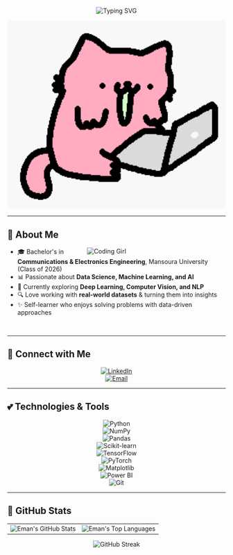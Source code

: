 <!-- Header Typing SVG -->
<p align="center">
  <img src="https://readme-typing-svg.herokuapp.com?font=Comic+Sans+MS&size=32&duration=3000&pause=1000&color=251605&center=true&vCenter=true&width=650&lines=Hey+there%2C+I'm+Eman+Sameh!+🌸;Data+Science+Enthusiast+📊;Machine+Learning+Explorer+🤖;AI+Dreamer+✨;Always+Learning+📚" alt="Typing SVG" />
</p>

<!-- Cute GIF -->
<p align="center">
  <img src="https://raw.githubusercontent.com/eman-sameh/eman-sameh/main/Cat-Wow-GIF-by-sillynub.gif" alt="Girly Cat GIF" width="800"/>
</p>

---

## 🌷 About Me  

<img align="right" alt="Coding Girl" width="320" src="https://media.giphy.com/media/coxQHKASG60HrHtvkt/giphy.gif"/>

- 🎓 Bachelor's in **Communications & Electronics Engineering**, Mansoura University (Class of 2026)  
- 📊 Passionate about **Data Science, Machine Learning, and AI**  
- 🌱 Currently exploring **Deep Learning, Computer Vision, and NLP**  
- 🔍 Love working with **real-world datasets** & turning them into insights  
- ✨ Self-learner who enjoys solving problems with data-driven approaches  

<br clear="both"/>

---

## 🌸 Connect with Me  

<div align="center">

[![LinkedIn](https://img.shields.io/badge/LinkedIn-FFB6C1?style=for-the-badge&logo=linkedin&logoColor=251605&labelColor=FFB6C1&logoSize=30)](https://www.linkedin.com/in/eman-sameh/)  
[![Email](https://img.shields.io/badge/Email-Contact%20me-FFB6C1?style=for-the-badge&logo=gmail&logoColor=FF69B4&labelColor=FFB6C1&logoSize=30)](mailto:emansameh24@gmail.com)

</div>

---

## 💕 Technologies & Tools  

<div align="center">

![Python](https://img.shields.io/badge/-Python-FFB6C1?style=for-the-badge&logo=python&logoColor=251605)  
![NumPy](https://img.shields.io/badge/-NumPy-FFB6C1?style=for-the-badge&logo=numpy&logoColor=251605)  
![Pandas](https://img.shields.io/badge/-Pandas-FFB6C1?style=for-the-badge&logo=pandas&logoColor=251605)  
![Scikit-learn](https://img.shields.io/badge/-ScikitLearn-FFB6C1?style=for-the-badge&logo=scikitlearn&logoColor=251605)  
![TensorFlow](https://img.shields.io/badge/-TensorFlow-FFB6C1?style=for-the-badge&logo=tensorflow&logoColor=251605)  
![PyTorch](https://img.shields.io/badge/-PyTorch-FFB6C1?style=for-the-badge&logo=pytorch&logoColor=251605)  
![Matplotlib](https://img.shields.io/badge/-Matplotlib-FFB6C1?style=for-the-badge&logo=plotly&logoColor=251605)  
![Power BI](https://img.shields.io/badge/-Power%20BI-FFB6C1?style=for-the-badge&logo=powerbi&logoColor=251605)  
![Git](https://img.shields.io/badge/-Git-FFB6C1?style=for-the-badge&logo=git&logoColor=251605)  

</div>

---

## 🎀 GitHub Stats  

<div align="center">
  <table>
    <tr>
      <td>
        <img src="https://github-readme-stats.vercel.app/api?username=eman-sameh&show_icons=true&title_color=FF69B4&icon_color=FFB6C1&text_color=251605&bg_color=ffffff&border_color=FFB6C1&include_all_commits=true&count_private=true" alt="Eman's GitHub Stats" />
      </td>
      <td>
        <img src="https://github-readme-stats.vercel.app/api/top-langs/?username=eman-sameh&layout=compact&title_color=FF69B4&text_color=251605&bg_color=ffffff&border_color=FFB6C1&langs_count=8" alt="Eman's Top Languages" />
      </td>
    </tr>
  </table>
</div>

<div align="center">
  <img src="https://streak-stats.demolab.com/?user=eman-sameh&background=ffffff&ring=FF69B4&fire=FFB6C1&currStreakNum=251605&sideNums=251605&currStreakLabel=FFB6C1&sideLabels=FF69B4&dates=251605&border=FFB6C1" alt="GitHub Streak"/>
</div>
